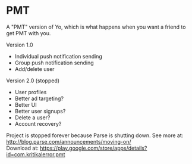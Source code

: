 PMT
===

A "PMT" version of Yo, which is what happens when you want a friend to get PMT with you.

Version 1.0
- Individual push notification sending
- Group push notification sending
- Add/delete user

Version 2.0 (stopped)
- User profiles
- Better ad targeting?
- Better UI
- Better user signups?
- Delete a user?
- Account recovery?

Project is stopped forever because Parse is shutting down. See more at: <br/> http://blog.parse.com/announcements/moving-on/
<br/>
Download at: https://play.google.com/store/apps/details?id=com.kritikalerror.pmt
